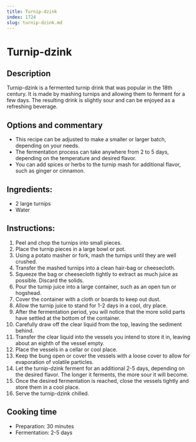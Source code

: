 ```yaml
---
title: Turnip-dzink
index: 1724
slug: turnip-dzink.md
---
```


# Turnip-dzink

## Description
Turnip-dzink is a fermented turnip drink that was popular in the 18th century. It is made by mashing turnips and allowing them to ferment for a few days. The resulting drink is slightly sour and can be enjoyed as a refreshing beverage.

## Options and commentary
- This recipe can be adjusted to make a smaller or larger batch, depending on your needs.
- The fermentation process can take anywhere from 2 to 5 days, depending on the temperature and desired flavor.
- You can add spices or herbs to the turnip mash for additional flavor, such as ginger or cinnamon.

## Ingredients:
- 2 large turnips
- Water

## Instructions:
1. Peel and chop the turnips into small pieces.
2. Place the turnip pieces in a large bowl or pot.
3. Using a potato masher or fork, mash the turnips until they are well crushed.
4. Transfer the mashed turnips into a clean hair-bag or cheesecloth.
5. Squeeze the bag or cheesecloth tightly to extract as much juice as possible. Discard the solids.
6. Pour the turnip juice into a large container, such as an open tun or hogshead.
7. Cover the container with a cloth or boards to keep out dust.
8. Allow the turnip juice to stand for 1-2 days in a cool, dry place.
9. After the fermentation period, you will notice that the more solid parts have settled at the bottom of the container.
10. Carefully draw off the clear liquid from the top, leaving the sediment behind.
11. Transfer the clear liquid into the vessels you intend to store it in, leaving about an eighth of the vessel empty.
12. Place the vessels in a cellar or cool place.
13. Keep the bung open or cover the vessels with a loose cover to allow for evaporation of volatile particles.
14. Let the turnip-dzink ferment for an additional 2-5 days, depending on the desired flavor. The longer it ferments, the more sour it will become.
15. Once the desired fermentation is reached, close the vessels tightly and store them in a cool place.
16. Serve the turnip-dzink chilled.

## Cooking time
- Preparation: 30 minutes
- Fermentation: 2-5 days